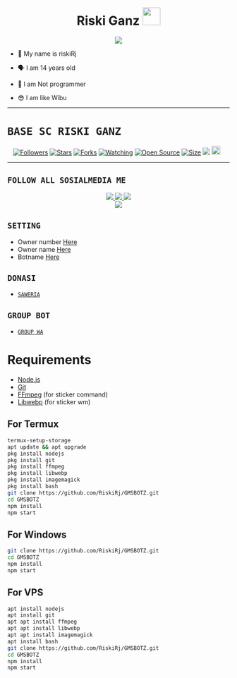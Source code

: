 <h1 align="center">Riski Ganz <img src="[![IMG-20220204-WA0259.jpg](https://i.postimg.cc/R0S1MqWF/IMG-20220204-WA0259.jpg)](https://postimg.cc/4Y0HPfbk)" width="40px" alt=""><br></h1>
<p align="center">
<img src="[![IMG-20220204-WA0259.jpg](https://i.postimg.cc/R0S1MqWF/IMG-20220204-WA0259.jpg)](https://postimg.cc/4Y0HPfbk)" />
</p>

<p align="center">

- 👼 My name is riskiRj

- 🗣️ I am 14 years old 

- 🔭 I am Not programmer
 
- 😎 I am like Wibu
</p>

------

# ```BASE SC RISKI GANZ```
<p align="center">
<a href="https://github.com/RiskiRj/followers"><img title="Followers" src="https://img.shields.io/github/followers/RiskiRj?color=red&style=flat-square"></a>
<a href="https://github.com/RiskiRj/Base-RiskiRj/stargazers/"><img title="Stars" src="https://img.shields.io/github/stars/RiskiRj/Base-RiskiRj?color=blue&style=flat-square"></a>
<a href="https://github.com/RiskiRj/Base-RiskiRj/network/members"><img title="Forks" src="https://img.shields.io/github/forks/RiskiRj/Base-RiskiRj?color=red&style=flat-square"></a>
<a href="https://github.com/RiskiRj/Base-RiskiRj/watchers"><img title="Watching" src="https://img.shields.io/github/watchers/RiskiRj/Base-RiskiRj?label=Watchers&color=blue&style=flat-square"></a>
<a href="https://github.com/RiskiRj/Base-RiskiRj"><img title="Open Source" src="https://badges.frapsoft.com/os/v2/open-source.svg?v=103"></a>
<a href="https://github.com/RiskiRj/Base-RiskiRj/"><img title="Size" src="https://img.shields.io/github/repo-size/RiskiRj/base-RiskiRj?style=flat-square&color=green"></a>
<a href="https://hits.seeyoufarm.com"><img src="https://hits.seeyoufarm.com/api/count/incr/badge.svg?url=https%3A%2F%2Fgithub.com%2FRiskiRj%2FBase-RiskiRj&count_bg=%2379C83D&title_bg=%23555555&icon=probot.svg&icon_color=%2300FF6D&title=hits&edge_flat=false"/></a>
<a href="https://github.com/RiskiRj/Base-RiskiRj/graphs/commit-activity"><img height="20" src="https://img.shields.io/badge/Maintained%3F-yes-green.svg"></a>&nbsp;&nbsp;
</p>
<p align='center'>
    </p>

-------

## ```FOLLOW ALL SOSIALMEDIA ME```
<p align="center">
<a href="https://instagram.com/Ganzbog"><img src="https://img.shields.io/badge/Instagram-E4405F?style=for-the-badge&logo=instagram&logoColor=white"/> 
<a href="https://wa.me/6281339888334"><img src="https://img.shields.io/badge/WhatsApp-25D366?style=for-the-badge&logo=whatsapp&logoColor=white" />
<a href="https://youtube.com/GcBotz"><img src="https://img.shields.io/badge/YouTube GcBotz-ff0000?style=for-the-badge&logo=youtube&logoColor=ff000000&link=https://youtube.com/ZeroYT7" /><br>
<a href="tiktok.com/@grizlyganz3"><img src="https://img.shields.io/badge/Tiktok grizlyganz-black?style=for-the-badge&logo=tiktok&logoColor=ff000000&link=https://tiktok.com/@zeroyt7" /></a>
</p>

## ```SETTING```

- Owner number [Here](https://github.com/RiskiRj/Base-RiskiRj/blob/master/setting.json#L4)
- Owner name [Here](https://github.com/RiskiRj/Base-RiskiRj/blob/master/setting.json#L13)
- Botname [Here](https://github.com/RiskiRj/Base-RiskiRj/blob/master/setting.json#L14)

## ```DONASI```

- [`SAWERIA`](https://saweria.co/RiskiGanz)

## ```GROUP BOT```

- [`GROUP WA`](https://chat.whatsapp.com/JcmhWXfENPQ8svF9tAayAj)

# Requirements
* [Node.js](https://nodejs.org/en/)
* [Git](https://git-scm.com/downloads)
* [FFmpeg](https://www.gyan.dev/ffmpeg/builds/) (for sticker command)
* [Libwebp](https://developers.google.com/speed/webp/download) (for sticker wm)

## For Termux
```bash
termux-setup-storage
apt update && apt upgrade
pkg install nodejs
pkg install git 
pkg install ffmpeg
pkg install libwebp 
pkg install imagemagick
pkg install bash
git clone https://github.com/RiskiRj/GMSBOTZ.git
cd GMSBOTZ
npm install
npm start
```
## For Windows
```bash
git clone https://github.com/RiskiRj/GMSBOTZ.git
cd GMSBOTZ
npm install
npm start
```
## For VPS
```bash
apt install nodejs 
apt install git 
apt apt install ffmpeg 
apt apt install libwebp 
apt apt install imagemagick
apt install bash
git clone https://github.com/RiskiRj/GMSBOTZ.git
cd GMSBOTZ
npm install
npm start
```

